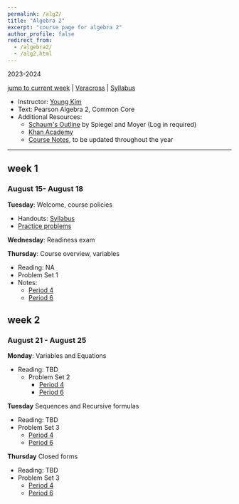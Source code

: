 ```yaml
---
permalink: /alg2/
title: "Algebra 2"
excerpt: "course page for algebra 2"
author_profile: false
redirect_from: 
  - /algebra2/
  - /alg2.html
---
```

2023-2024


[jump to current week](#week-1) | [Veracross](https://accounts.veracross.com/vcs/portals/login) | [Syllabus](/files/alg2/2324Alg2Syllabus.pdf)

  * Instructor: [Young Kim](https://yxyzyxy.github.io/)
  * Text: Pearson Algebra 2, Common Core
  * Additional Resources:
    * [Schaum's Outline](https://drive.google.com/file/d/1ukws6VYOhGW4ATlJA-4aA0jrcP24paRJ/view?usp=sharing) by Spiegel and Moyer (Log in required)
    * [Khan Academy](https://www.khanacademy.org/math/algebra-home)
    * [Course Notes](/files/moderngeom.pdf), to be updated throughout the year
  
---

## week 1
### August 15- August 18
**Tuesday**: Welcome, course policies
  * Handouts: [Syllabus](files/alg2/2324Alg2Syllabus.pdf)
  * [Practice problems](/files/alg2/2324alg2prelimpractice.pdf)

**Wednesday**: Readiness exam

**Thursday**: Course overview, variables
  * Reading: NA
  * Problem Set 1
  * Notes:
    * [Period 4](/files/alg2/0815234.pdf)
    * [Period 6](/files/alg2/0815236.pdf)
       
## week 2
### August 21 - August 25
**Monday**: Variables and Equations
* Reading: TBD
  * Problem Set 2
    * [Period 4](/files/alg2/0821234.pdf)
    * [Period 6](/files/alg2/0821236.pdf)

**Tuesday** Sequences and Recursive formulas
 * Reading: TBD
  * Problem Set 3
    * [Period 4](/files/alg2/0822234.pdf)
    * [Period 6](/files/alg2/0822236.pdf)

**Thursday** Closed forms
 * Reading: TBD
  * Problem Set 3
    * [Period 4](/files/alg2/0824234.pdf)
    * [Period 6](/files/alg2/0824236.pdf)
